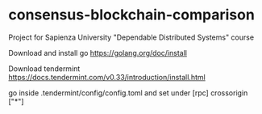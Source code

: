 # consensus-blockchain-comparison
Project for Sapienza University "Dependable Distributed Systems" course

Download and install go https://golang.org/doc/install

Download tendermint https://docs.tendermint.com/v0.33/introduction/install.html

go inside .tendermint/config/config.toml and set under [rpc] crossorigin ["*"]
